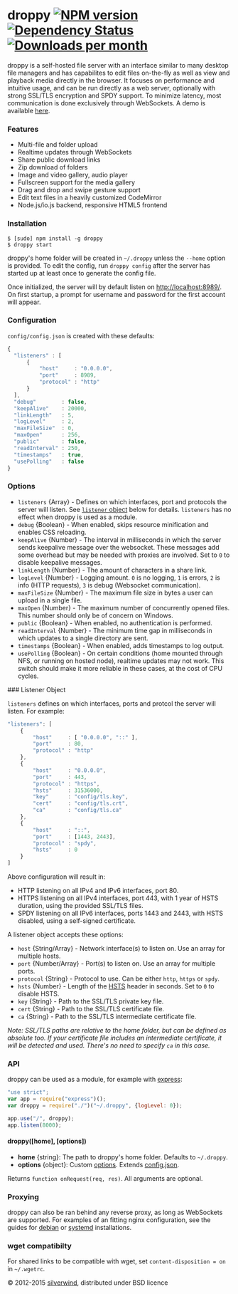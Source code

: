 # droppy [![NPM version](https://img.shields.io/npm/v/droppy.svg?style=flat)](https://www.npmjs.org/package/droppy) [![Dependency Status](http://img.shields.io/david/silverwind/droppy.svg?style=flat)](https://david-dm.org/silverwind/droppy) [![Downloads per month](http://img.shields.io/npm/dm/droppy.svg?style=flat)](https://www.npmjs.org/package/droppy)

droppy is a self-hosted file server with an interface similar to many desktop file managers and has capabilites to edit files on-the-fly as well as view and playback media directly in the browser. It focuses on performance and intuitive usage, and can be run directly as a web server, optionally with strong SSL/TLS encryption and SPDY support. To minimize latency, most communication is done exclusively through WebSockets. A demo is available <a target="_blank" href="http://droppy-demo.silverwind.io/#/">here</a>.

### Features
* Multi-file and folder upload
* Realtime updates through WebSockets
* Share public download links
* Zip download of folders
* Image and video gallery, audio player
* Fullscreen support for the media gallery
* Drag and drop and swipe gesture support
* Edit text files in a heavily customized CodeMirror
* Node.js/io.js backend, responsive HTML5 frontend

### Installation
```
$ [sudo] npm install -g droppy
$ droppy start
```
droppy's home folder will be created in `~/.droppy` unless the `--home` option is provided. To edit the config, run `droppy config` after the server has started up at least once to generate the config file.

Once initialized, the server will by default listen on [http://localhost:8989/](http://localhost:8989/). On first startup, a prompt for username and password for the first account will appear.

### Configuration
`config/config.json` is created with these defaults:
```javascript
{
  "listeners" : [
      {
          "host"     : "0.0.0.0",
          "port"     : 8989,
          "protocol" : "http"
      }
  ],
  "debug"        : false,
  "keepAlive"    : 20000,
  "linkLength"   : 5,
  "logLevel"     : 2,
  "maxFileSize"  : 0,
  "maxOpen"      : 256,
  "public"       : false,
  "readInterval" : 250,
  "timestamps"   : true,
  "usePolling"   : false
}
```
### Options
- `listeners` {Array} - Defines on which interfaces, port and protocols the server will listen. See [`listener` object](#listener) below for details. `listeners` has no effect when droppy is used as a module.
- `debug` {Boolean} - When enabled, skips resource minification and enables CSS reloading.
- `keepAlive` {Number} - The interval in milliseconds in which the server sends keepalive message over the websocket. These messages add some overhead but may be needed with proxies are involved. Set to `0` to disable keepalive messages.
- `linkLength` {Number} - The amount of characters in a share link.
- `logLevel` {Number} - Logging amount. `0` is no logging, `1` is errors, `2` is info (HTTP requests), `3` is debug (Websocket communication).
- `maxFileSize` {Number} - The maximum file size in bytes a user can upload in a single file.
- `maxOpen` {Number} - The maximum number of concurrently opened files. This number should only be of concern on Windows.
- `public` {Boolean} - When enabled, no authentication is performed.
- `readInterval` {Number} - The minimum time gap in milliseconds in which updates to a single directory are sent.
- `timestamps` {Boolean} - When enabled, adds timestamps to log output.
- `usePolling` {Boolean} - On certain conditions (home mounted through NFS, or running on hosted node), realtime updates may not work. This switch should make it more reliable in these cases, at the cost of CPU cycles.

<a name="listener" />
### Listener Object

`listeners` defines on which interfaces, ports and protcol the server will listen. For example:

```javascript
"listeners": [
    {
        "host"     : [ "0.0.0.0", "::" ],
        "port"     : 80,
        "protocol" : "http"
    },
    {
        "host"     : "0.0.0.0",
        "port"     : 443,
        "protocol" : "https",
        "hsts"     : 31536000,
        "key"      : "config/tls.key",
        "cert"     : "config/tls.crt",
        "ca"       : "config/tls.ca"
    },
    {
        "host"     : "::",
        "port"     : [1443, 2443],
        "protocol" : "spdy",
        "hsts"     : 0
    }
]
```
Above configuration will result in:
- HTTP listening on all IPv4 and IPv6 interfaces, port 80.
- HTTPS listening on all IPv4 interfaces, port 443, with 1 year of HSTS duration, using the provided SSL/TLS files.
- SPDY listening on all IPv6 interfaces, ports 1443 and 2443, with HSTS disabled, using a self-signed certificate.

A listener object accepts these options:
- `host` {String/Array} - Network interface(s) to listen on. Use an array for multiple hosts.
- `port` {Number/Array} - Port(s) to listen on. Use an array for multiple ports.
- `protocol` {String} - Protocol to use. Can be either `http`, `https` or `spdy`.
- `hsts` {Number} - Length of the [HSTS](http://en.wikipedia.org/wiki/HTTP_Strict_Transport_Security) header in seconds. Set to `0` to disable HSTS.
- `key` {String} - Path to the SSL/TLS private key file.
- `cert` {String} - Path to the SSL/TLS certificate file.
- `ca` {String} - Path to the SSL/TLS intermediate certificate file.

*Note: SSL/TLS paths are relative to the home folder, but can be defined as absolute too. If your certificate file includes an intermediate certificate, it will be detected and used. There's no need to specify `ca` in this case.*

### API
droppy can be used as a module, for example with [express](http://expressjs.com/):
```js
"use strict";
var app = require("express")();
var droppy = require("./")("~/.droppy", {logLevel: 0});

app.use("/", droppy);
app.listen(8000);
```
#### droppy([home], [options])
- **home** {string}: The path to droppy's home folder. Defaults to `~/.droppy`.
- **options** {object}: Custom [options](#Options). Extends [config.json](#Configuration).

Returns `function onRequest(req, res)`. All arguments are optional.

### Proxying
droppy can also be ran behind any reverse proxy, as long as WebSockets are supported. For examples of an fitting nginx configuration, see the guides for [debian](https://github.com/silverwind/droppy/wiki/Debian-Installation) or [systemd](https://github.com/silverwind/droppy/wiki/Systemd-Installation) installations.

### **wget** compatibilty
For shared links to be compatible with wget, set `content-disposition = on` in `~/.wgetrc`.

© 2012-2015 [silverwind](https://github.com/silverwind), distributed under BSD licence
